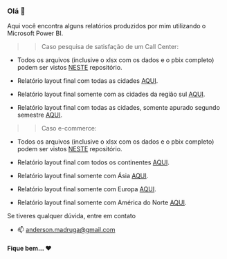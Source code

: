 ### Olá 👋

Aqui você encontra alguns relatórios produzidos por mim utilizando o Microsoft Power BI.

>> Caso pesquisa de satisfação de um Call Center:

* Todos os arquivos (inclusive o xlsx com os dados e o pbix completo) podem ser vistos [NESTE](https://github.com/devmadruga/power_bi/tree/main/caso_call_center) repositório.

* Relatório layout final com todas as cidades [AQUI](https://github.com/devmadruga/power_bi/blob/main/caso_call_center/bi_call_center_todas_cidades.pdf).

* Relatório layout final somente com as cidades da região sul [AQUI](https://github.com/devmadruga/power_bi/blob/main/caso_call_center/bi_call_center_regiao_sul.pdf).

* Relatório layout final com todas as cidades, somente apurado segundo semestre [AQUI](https://github.com/devmadruga/power_bi/blob/main/caso_call_center/bi_call_center_todas_cidade_segundo_semestre.pdf).

>> Caso e-commerce:

* Todos os arquivos (inclusive o xlsx com os dados e o pbix completo) podem ser vistos [NESTE](https://github.com/devmadruga/power_bi/tree/main/caso_loja) repositório.

* Relatório layout final com todos os continentes [AQUI](https://github.com/devmadruga/power_bi/blob/main/caso_loja/bi_loja_todos_continentes.pdf).

* Relatório layout final somente com Ásia [AQUI](https://github.com/devmadruga/power_bi/blob/main/caso_loja/bi_loja_asia.pdf).

* Relatório layout final somente com Europa [AQUI](https://github.com/devmadruga/power_bi/blob/main/caso_loja/bi_loja_europa.pdf).

* Relatório layout final somente com América do Norte [AQUI](https://github.com/devmadruga/power_bi/blob/main/caso_loja/bi_loja_america_norte.pdf).

Se tiveres qualquer dúvida, entre em contato
* 📫  anderson.madruga@gmail.com

#### Fique bem... ❤️
